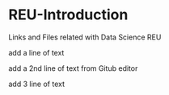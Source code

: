 # REU-Introduction
Links and Files related with Data Science REU  

add a line of text

add a 2nd line of text from Gitub editor

add 3 line of text 
